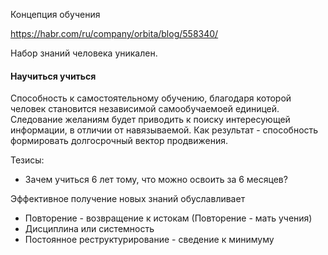 Концепция обучения

https://habr.com/ru/company/orbita/blog/558340/

Набор знаний человека уникален.

#### Научиться учиться
Способность к самостоятельному обучению, благодаря которой человек становится независимой самообучаемоей единицей. Следование желаниям будет приводить к поиску интересующей информации, в отличии от навязываемой. Как результат - способность формировать долгосрочный вектор продвижения.

Тезисы:  
 - Зачем учиться 6 лет тому, что можно освоить за 6 месяцев?


 Эффективное получение новых знаний обуславливает
 - Повторение - возвращение к истокам (Повторение - мать учения)
 - Дисциплина или системность
 - Постоянное реструктурирование - сведение к минимуму
